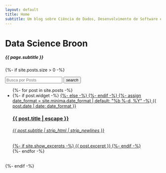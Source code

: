 ```yaml
---
layout: default
title: Home
subtitle: Um blog sobre Ciência de Dados, Desenvolvimento de Software e tecnologias recentes 
---
```

<div data-router-view="name" class="home">
  <h1 class="post-home-title">Data Science Broon</h1>
  <h5 class="post-home-subtitle"> {{ page.subtitle }} </h5>

  {%- if site.posts.size > 0 -%}
  <form action="{{site.baseurl}}/search.html" method="get">
    <div class="searchBox">
      <input class="searchInput" type="text" id="search-box" name="query" placeholder="Busca por Posts">
         <button class="searchButton">
            <i class="material-icons">search</i>
          </button>
    </div>
  </form>
  <article class="post h-entry" itemscope itemtype="http://schema.org/BlogPosting">
    <ul class="post-list">
      {%- for post in site.posts -%}
        <li class="post-li">
          {%- if post.widget -%}
          <a class="post-link" href="{{ post.url | relative_url }}" target="_self"> 
          {%- else -%}
          <a class="post-link" href="{{ post.url | relative_url }}">
          {%- endif -%}
            {%- assign date_format = site.minima.date_format | default: "%b %-d, %Y" -%}
            <span>{{ post.date | date: date_format }}</span>
            <h3> {{ post.title | escape }} </h3>
            <h6> {{ post.subtitle | strip_html | strip_newlines }} </h6>
            {%- if site.show_excerpts -%}
              {{ post.excerpt }}
            {%- endif -%}
          </a>
        </li>
      {%- endfor -%}
    </ul>
    <br>
  </article>
  {%- endif -%}
</div>